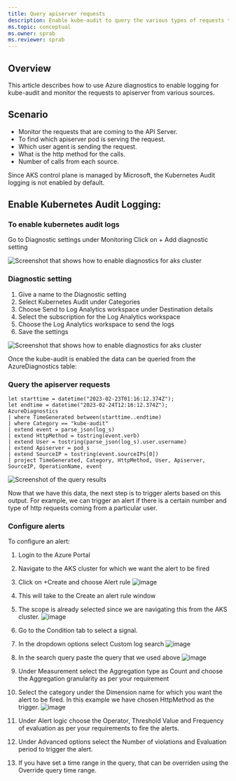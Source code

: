 ```yaml
---
title: Query apiserver requests
description: Enable kube-audit to query the various types of requests to apiserver
ms.topic: conceptual
ms.owner: sprab
ms.reviewer: sprab
---
```


## Overview

This article describes how to use Azure diagnostics to enable logging for kube-audit and monitor the requests to apiserver from various sources.

## Scenario
* Monitor the requests that are coming to the API Server.
* To find which apiserver pod is serving the request.
* Which user agent is sending the request.
* What is the http method for the calls.
* Number of calls from each source.

Since AKS control plane is managed by Microsoft, the Kubernetes Audit logging is not enabled by default.

## Enable Kubernetes Audit Logging:

### To enable kubernetes audit logs 

Go to Diagnostic settings under Monitoring
Click on + Add diagnostic setting



![Screenshot that shows how to enable diagnostics for aks cluster](https://user-images.githubusercontent.com/17014671/221720712-31409209-0860-4bd5-b6f6-39967d96eb4c.png)

### Diagnostic setting
1.  Give a name to the Diagnostic setting
2.  Select Kubernetes Audit under Categories
3.  Choose Send to Log Analytics workspace under Destination details
4.  Select the subscription for the Log Analytics workspace
5.  Choose the Log Analytics workspace to send the logs
6.  Save the settings


![Screenshot that shows how to enable diagnostics for aks cluster](https://user-images.githubusercontent.com/17014671/221721006-02f5f7f6-3e1c-40cc-a26a-9d24297a4235.png)


Once the kube-audit is enabled the data can be queried from the AzureDiagnostics table:


### Query the apiserver requests

```kusto
let starttime = datetime("2023-02-23T01:16:12.374Z");
let endtime = datetime("2023-02-24T12:16:12.374Z");
AzureDiagnostics
| where TimeGenerated between(starttime..endtime)
| where Category == "kube-audit"
| extend event = parse_json(log_s)
| extend HttpMethod = tostring(event.verb)
| extend User = tostring(parse_json(log_s).user.username)
| extend Apiserver = pod_s
| extend SourceIP = tostring(event.sourceIPs[0])
| project TimeGenerated, Category, HttpMethod, User, Apiserver, SourceIP, OperationName, event
```

![Screenshot of the query results](https://user-images.githubusercontent.com/17014671/221722983-b20995df-338b-4d13-8b59-702e4d749890.png)


Now that we have this data, the next step is to trigger alerts based on this output. For example, we can trigger an alert if there is a certain number and type of http requests coming from a particular user.

### Configure alerts

To configure an alert:
1.  Login to the Azure Portal
2.  Navigate to the AKS cluster for which we want the alert to be fired
3.  Click on +Create and choose Alert rule
![image](https://user-images.githubusercontent.com/17014671/223591363-4860343e-d935-4ef2-bd54-e0172b9377d2.png)

4. This will take to the Create an alert rule window
5. The scope is already selected since we are navigating this from the AKS cluster.
![image](https://user-images.githubusercontent.com/17014671/223591409-63fcc187-f8e1-49c4-9ce0-6272d7885e5b.png)

5. Go to the Condition tab to select a signal.
6. In the dropdown options select Custom log search
![image](https://user-images.githubusercontent.com/17014671/223592180-6dd595e1-9dfa-454d-a925-c92b970b48ad.png)

7. In the search query paste the query that we used above
![image](https://user-images.githubusercontent.com/17014671/223598175-f3e351c6-af4c-4b50-a6a5-8707e23215cc.png)

8. Under Measurement select the Aggregation type as Count and choose the Aggregation granularity as per your requirement

9. Select the category under the Dimension name for which you want the alert to be fired.  In this example we have chosen HttpMethod as the trigger.
![image](https://user-images.githubusercontent.com/17014671/223599268-b5bb61da-36f4-4b68-b374-04f56169f1bf.png)

10. Under Alert logic choose the Operator, Threshold Value and Frequency of evaluation as per your requirements to fire the alerts.
11. Under Advanced options select the Number of violations and Evaluation period to trigger the alert.
12. If you have set a time range in the query, that can be overriden using the Override query time range.


